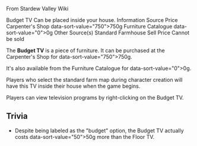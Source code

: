 From Stardew Valley Wiki

Budget TV Can be placed inside your house. Information Source Price Carpenter's Shop data-sort-value="750"&gt;750g Furniture Catalogue data-sort-value="0"&gt;0g Other Source(s) Standard Farmhouse Sell Price Cannot be sold

The **Budget TV** is a piece of furniture. It can be purchased at the Carpenter's Shop for data-sort-value="750"&gt;750g.

It's also available from the Furniture Catalogue for data-sort-value="0"&gt;0g.

Players who select the standard farm map during character creation will have this TV inside their house when the game begins.

Players can view television programs by right-clicking on the Budget TV.

## Trivia

- Despite being labeled as the "budget" option, the Budget TV actually costs data-sort-value="50"&gt;50g more than the Floor TV.